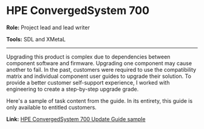 # HPE ConvergedSystem 700

**Role:** Project lead and lead writer

**Tools:** SDL and XMetaL

------

Upgrading this product is complex due to dependencies between component software and firmware. Upgrading one component may cause another to fail. In the past, customers were required to use the compatibility matrix and individual component user guides to upgrade their solution. To provide a better customer self-support experience, I worked with engineering to create a step-by-step upgrade grade. 

Here's a sample of task content from the guide. In its entirety, this guide is only available to entitled customers.

**Link:**  [ HPE ConvergedSystem 700 Update Guide sample](https://chriskpeterson.github.io/vuepress2/public/CS700update.pdf)

